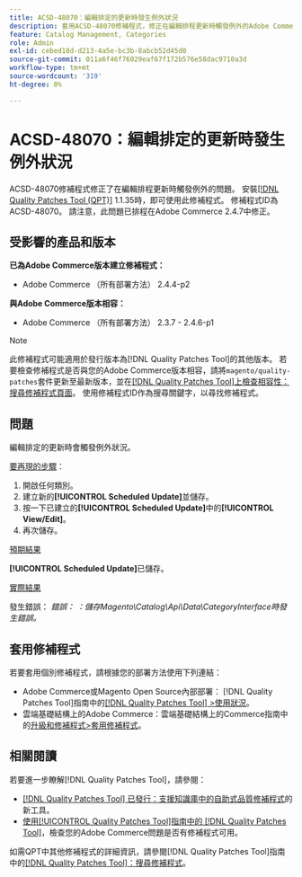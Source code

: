```yaml
---
title: ACSD-48070：編輯排定的更新時發生例外狀況
description: 套用ACSD-48070修補程式，修正在編輯排程更新時觸發例外的Adobe Commerce問題。
feature: Catalog Management, Categories
role: Admin
exl-id: cebed18d-d213-4a5e-bc3b-8abcb52d45d0
source-git-commit: 011a6f46f76029eaf67f172b576e58dac9710a3d
workflow-type: tm+mt
source-wordcount: '319'
ht-degree: 0%

---
```


# ACSD-48070：編輯排定的更新時發生例外狀況

ACSD-48070修補程式修正了在編輯排程更新時觸發例外的問題。 安裝[[!DNL Quality Patches Tool (QPT)]](https://experienceleague.adobe.com/en/docs/commerce-operations/tools/quality-patches-tool/quality-patches-tool-to-self-serve-quality-patches) 1.1.35時，即可使用此修補程式。 修補程式ID為ACSD-48070。 請注意，此問題已排程在Adobe Commerce 2.4.7中修正。

## 受影響的產品和版本

**已為Adobe Commerce版本建立修補程式：**

* Adobe Commerce （所有部署方法） 2.4.4-p2

**與Adobe Commerce版本相容：**

* Adobe Commerce （所有部署方法） 2.3.7 - 2.4.6-p1

>[!NOTE]
>
>此修補程式可能適用於發行版本為[!DNL Quality Patches Tool]的其他版本。 若要檢查修補程式是否與您的Adobe Commerce版本相容，請將`magento/quality-patches`套件更新至最新版本，並在[[!DNL Quality Patches Tool]上檢查相容性：搜尋修補程式頁面](https://experienceleague.adobe.com/tools/commerce-quality-patches/index.html)。 使用修補程式ID作為搜尋關鍵字，以尋找修補程式。

## 問題

編輯排定的更新時會觸發例外狀況。

<u>要再現的步驟</u>：

1. 開啟任何類別。
2. 建立新的&#x200B;**[!UICONTROL Scheduled Update]**&#x200B;並儲存。
3. 按一下已建立的&#x200B;**[!UICONTROL Scheduled Update]**&#x200B;中的&#x200B;**[!UICONTROL View/Edit]**。
4. 再次儲存。

<u>預期結果</u>

**[!UICONTROL Scheduled Update]**&#x200B;已儲存。

<u>實際結果</u>

發生錯誤： *錯誤： ：儲存Magento\Catalog\Api\Data\CategoryInterface時發生錯誤。*

## 套用修補程式

若要套用個別修補程式，請根據您的部署方法使用下列連結：

* Adobe Commerce或Magento Open Source內部部署： [!DNL Quality Patches Tool]指南中的[[!DNL Quality Patches Tool] >使用狀況](/help/tools/quality-patches-tool/usage.md)。
* 雲端基礎結構上的Adobe Commerce：雲端基礎結構上的Commerce指南中的[升級和修補程式>套用修補程式](https://experienceleague.adobe.com/docs/commerce-cloud-service/user-guide/develop/upgrade/apply-patches.html)。

## 相關閱讀

若要進一步瞭解[!DNL Quality Patches Tool]，請參閱：

* [[!DNL Quality Patches Tool] 已發行：支援知識庫中的自助式品質修補程式](https://experienceleague.adobe.com/en/docs/commerce-operations/tools/quality-patches-tool/quality-patches-tool-to-self-serve-quality-patches)的新工具。
* [使用[!UICONTROL Quality Patches Tool]指南中的 [!DNL Quality Patches Tool]](/help/tools/quality-patches-tool/patches-available-in-qpt/check-patch-for-magento-issue-with-magento-quality-patches.md)，檢查您的Adobe Commerce問題是否有修補程式可用。


如需QPT中其他修補程式的詳細資訊，請參閱[!DNL Quality Patches Tool]指南中的[[!DNL Quality Patches Tool]：搜尋修補程式](https://experienceleague.adobe.com/tools/commerce-quality-patches/index.html)。
